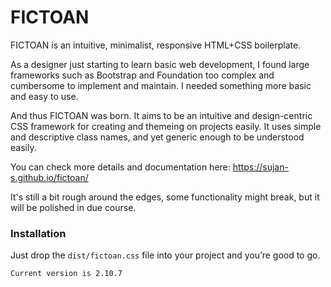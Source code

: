 # FICTOAN
FICTOAN is an intuitive, minimalist, responsive HTML+CSS boilerplate. 

As a designer just starting to learn basic web development, I found large frameworks such as Bootstrap and Foundation too complex and cumbersome to implement and maintain. I needed something more basic and easy to use.

And thus FICTOAN was born. It aims to be an intuitive and design-centric CSS framework for creating and themeing on projects easily. It uses simple and descriptive class names, and yet generic enough to be understood easily.

You can check more details and documentation here: https://sujan-s.github.io/fictoan/

It's still a bit rough around the edges, some functionality might break, but it will be polished in due course.

### Installation

Just drop the `dist/fictoan.css` file into your project and you&rsquo;re good to go.


`Current version is 2.10.7`